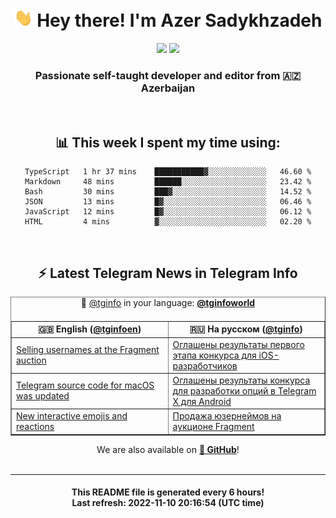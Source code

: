 <div align="center">
	<div>
		<h1>
      <img src="./assets/hi.gif" width="30px"> Hey there! I'm Azer Sadykhzadeh
    </h1>
    <img height="18" src="https://komarev.com/ghpvc/?username=sadykhzadeh&label=Views&color=2081c1&style=flat-square" />
		<a href="https://wakatime.com/@Azer"> <img height="18" src="https://wakatime.com/badge/user/f80ae27a-c328-426f-a381-bc84136e2dd6.svg" /> </a>
    <h3>
      Passionate self-taught developer and editor from 🇦🇿 Azerbaijan
    </h3>
  </div>
  <br>

<h2>📊 This week I spent my time using:</h2>

<!--START_SECTION:waka-->

```text
TypeScript   1 hr 37 mins    ███████████▓░░░░░░░░░░░░░   46.60 %
Markdown     48 mins         ██████░░░░░░░░░░░░░░░░░░░   23.42 %
Bash         30 mins         ███▓░░░░░░░░░░░░░░░░░░░░░   14.52 %
JSON         13 mins         █▓░░░░░░░░░░░░░░░░░░░░░░░   06.46 %
JavaScript   12 mins         █▓░░░░░░░░░░░░░░░░░░░░░░░   06.12 %
HTML         4 mins          ▓░░░░░░░░░░░░░░░░░░░░░░░░   02.20 %
```

<!--END_SECTION:waka-->

<br>

<h2>⚡️ Latest Telegram News in Telegram Info</h2>
  <table border>
		<tr>
			<th width="50%">🇬🇧 English (<a href="https://t.me/tginfoen">@tginfoen</a>)</th>
			<th>🇷🇺 На русском (<a href="https://t.me/tginfo">@tginfo</a>)</th>
		</tr>
		<caption>🚩 <a href="https://t.me/tginfo">@tginfo</a> in your language: <a href="https://t.me/tginfoworld"><b>@tginfoworld</b></a><caption/>
  <tr><td><a href="https://t.me/tginfoen/1528">Selling usernames at the Fragment auction</a></td>
    <td><a href="https://t.me/tginfo/3490">Оглашены результаты первого этапа конкурса для iOS-разработчиков</a></td></tr><tr><td><a href="https://t.me/tginfoen/1527">Telegram source code for macOS was updated</a></td>
    <td><a href="https://t.me/tginfo/3489">Оглашены результаты конкурса для разработки опций в Telegram X для Android</a></td></tr><tr><td><a href="https://t.me/tginfoen/1526">New interactive emojis and reactions </a></td>
    <td><a href="https://t.me/tginfo/3488">Продажа юзернеймов на аукционе Fragment</a></td></tr>
</table>
We are also available on <a href="https://github.com/tginfo"><b>🐙 GitHub</b></a>!
</div>

<br>
<hr>
<h4 align="center">This README file is generated <b>every 6 hours</b>!</br>Last refresh: <b>2022-11-10 20:16:54 (UTC time)</b></h4>
